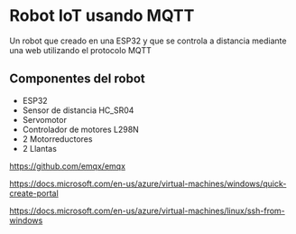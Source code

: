 # Robot IoT usando MQTT
Un robot que creado en una ESP32 y que se controla a distancia mediante una web utilizando el protocolo MQTT

## Componentes del robot
- ESP32
- Sensor de distancia HC_SR04
- Servomotor
- Controlador de motores L298N
- 2 Motorreductores
- 2 Llantas


https://github.com/emqx/emqx

https://docs.microsoft.com/en-us/azure/virtual-machines/windows/quick-create-portal

https://docs.microsoft.com/en-us/azure/virtual-machines/linux/ssh-from-windows

